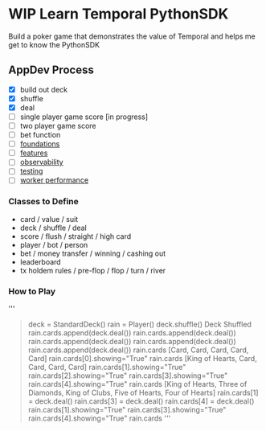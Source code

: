 # WIP Learn Temporal PythonSDK
Build a poker game that demonstrates the value of Temporal and helps me get to know the PythonSDK

## AppDev Process
- [x] build out deck
- [x] shuffle
- [x] deal
- [ ] single player game score [in progress]
- [ ] two player game score
- [ ] bet function
- [ ] [foundations](https://docs.temporal.io/application-development/foundations)
- [ ] [features](https://docs.temporal.io/application-development/features)
- [ ] [observability](https://docs.temporal.io/application-development/observability)
- [ ] [testing](https://docs.temporal.io/application-development/testing)
- [ ] [worker performance](https://docs.temporal.io/application-development/worker-performance)

### Classes to Define
- card / value / suit
- deck / shuffle / deal
- score / flush / straight / high card
- player / bot / person
- bet / money transfer / winning / cashing out
- leaderboard
- tx holdem rules / pre-flop / flop / turn / river

### How to Play
'''
  > deck = StandardDeck()
  > rain = Player()
  > deck.shuffle()
  Deck Shuffled
  > rain.cards.append(deck.deal())
  > rain.cards.append(deck.deal())
  > rain.cards.append(deck.deal())
  > rain.cards.append(deck.deal())
  > rain.cards.append(deck.deal())
  > rain.cards
  [Card, Card, Card, Card, Card]
  > rain.cards[0].showing="True"
  > rain.cards
  [King of Hearts, Card, Card, Card, Card]
  > rain.cards[1].showing="True"
  > rain.cards[2].showing="True"
  > rain.cards[3].showing="True"
  > rain.cards[4].showing="True"
  > rain.cards
  [King of Hearts, Three of Diamonds, King of Clubs, Five of Hearts, Four of Hearts]
  > rain.cards[1] = deck.deal()
  > rain.cards[3] = deck.deal()
  > rain.cards[4] = deck.deal()
  > rain.cards[1].showing="True"
  > rain.cards[3].showing="True"
  > rain.cards[4].showing="True"
  > rain.cards
'''
